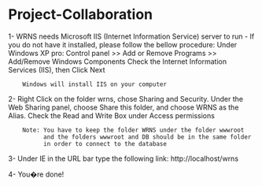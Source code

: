 # Project-Collaboration

1-	WRNS needs Microsoft IIS (Internet Information Service) server to run
	-	If you do not have it installed, please follow the bellow procedure:
		Under Windows XP pro:
		Control panel >> Add or Remove Programs >> Add/Remove Windows Components 
		Check the Internet Information Services (IIS), then Click Next

		Windows will install IIS on your computer



2-	Right Click on the folder wrns, chose Sharing and Security.
		Under the Web Sharing panel, choose Share this folder, and choose WRNS as the Alias. 
		Check the Read and Write Box under Access permissions
		
		Note: You have to keep the folder WRNS under the folder wwwroot
		      and the folders wwwroot and DB should be in the same folder
		      in order to connect to the database

3-	Under IE in the URL bar type the following link:
	http://localhost/wrns

4-	You�re done!
